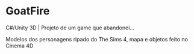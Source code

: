 # GoatFire
C#/Unity 3D | Projeto de um game que abandonei...

Modelos dos personagens ripado do The Sims 4, mapa e objetos feito no Cinema 4D
